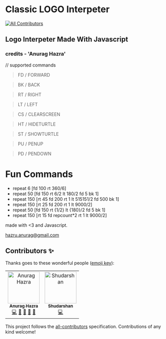 # Classic LOGO Interpeter
[![All Contributors](https://img.shields.io/badge/all_contributors-2-orange.svg?style=flat-square)](#contributors)

## Logo Interpeter Made With Javascript

### credits - 'Anurag Hazra'

// supported commands

> FD / FORWARD

> BK / BACK

> RT / RIGHT

> LT / LEFT
 
> CS / CLEARSCREEN

> HT / HIDETURTLE

> ST / SHOWTURTLE

> PU / PENUP

> PD / PENDOWN


# Fun Commands
* repeat 6 [fd 100 rt 360/6]
* repeat 50 [fd 150 rt 6/2 lt 180/2 fd 5 bk 1]
* repeat 150 [rt 45 fd 200 rt 1 lt 515151/2 fd 500 bk 1]
* repeat 150 [rt 25 fd 200 rt 1 lt 9000/2]
* repeat 50 [fd 150 rt {1/2} lt {180}/2 fd 5 bk 1]
* repeat 150 [rt 15 fd repcount*2 rt 1 lt 9000/2]


made with <3 and Javascript.

hazru.anurag@gmail.com

## Contributors ✨

Thanks goes to these wonderful people ([emoji key](https://allcontributors.org/docs/en/emoji-key)):

<!-- ALL-CONTRIBUTORS-LIST:START - Do not remove or modify this section -->
<!-- prettier-ignore -->
<table>
  <tr>
    <td align="center"><a href="http://anuraghazra.github.io"><img src="https://avatars3.githubusercontent.com/u/35374649?v=4" width="100px;" alt="Anurag Hazra"/><br /><sub><b>Anurag Hazra</b></sub></a><br /><a href="https://github.com/anuraghazra/classicLogo/commits?author=anuraghazra" title="Code">💻</a> <a href="https://github.com/anuraghazra/classicLogo/commits?author=anuraghazra" title="Documentation">📖</a> <a href="#tool-anuraghazra" title="Tools">🔧</a> <a href="#maintenance-anuraghazra" title="Maintenance">🚧</a> <a href="#ideas-anuraghazra" title="Ideas, Planning, & Feedback">🤔</a></td>
    <td align="center"><a href="https://github.com/Shudarshan"><img src="https://avatars2.githubusercontent.com/u/32707506?v=4" width="100px;" alt="Shudarshan"/><br /><sub><b>Shudarshan</b></sub></a><br /><a href="https://github.com/anuraghazra/classicLogo/commits?author=Shudarshan" title="Code">💻</a></td>
  </tr>
</table>

<!-- ALL-CONTRIBUTORS-LIST:END -->

This project follows the [all-contributors](https://github.com/all-contributors/all-contributors) specification. Contributions of any kind welcome!